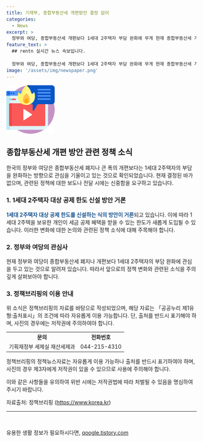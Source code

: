 ```yaml
---
title: 기재부, 종합부동산세 개편방안 결정 없어
categories:
  - News
excerpt: >
  정부와 여당, 종합부동산세 개편보다 1세대 2주택자 부담 완화에 무게 현재 종합부동산세 개편방안 결정 없음에 유의. (출처: 정책브리핑 www.korea.kr)
feature_text: >
  ## rentn 실시간 뉴스 속보입니다.

  정부와 여당, 종합부동산세 개편보다 1세대 2주택자 부담 완화에 무게 현재 종합부동산세 개편방안 결정 없음에 유의. (출처: 정책브리핑 www.korea.kr)
image: '/assets/img/newspaper.png'
---
```


<p><img src="/assets/img/news.png" alt="rentncar 속보" /></p>

<h2 data-ke-size="size26">종합부동산세 개편 방안 관련 정책 소식</h2>

<p data-ke-size="size16">한국의 정부와 여당은 종합부동산세 폐지나 큰 폭의 개편보다는 1세대 2주택자의 부담을 완화하는 방향으로 관심을 기울이고 있는 것으로 확인되었습니다. 현재 결정된 바가 없으며, 관련된 정책에 대한 보도나 전달 시에는 신중함을 요구하고 있습니다. </p>

<h3>1. 1세대 2주택자 대상 공제 한도 신설 방안 거론</h3>

<p data-ke-size="size16"><b><span style="color: #1a5490;">1세대 2주택자 대상 공제 한도를 신설하는 식의 방안이 거론</span></b>되고 있습니다. 이에 따라 1세대 2주택을 보유한 개인이 세금 공제 혜택을 받을 수 있는 한도가 새롭게 도입될 수 있습니다. 이러한 변화에 대한 논의와 관련된 정책 소식에 대해 주목해야 합니다. </p>

<h3>2. 정부와 여당의 관심사</h3>

<p data-ke-size="size16">현재 정부와 여당이 종합부동산세 폐지나 개편보다 1세대 2주택자의 부담 완화에 관심을 두고 있는 것으로 알려져 있습니다. 따라서 앞으로의 정책 변화와 관련된 소식을 주의깊게 살펴보아야 합니다. </p>

<h3>3. 정책브리핑의 이용 안내</h3>

<p data-ke-size="size16">위 소식은 정책브리핑의 자료를 바탕으로 작성되었으며, 해당 자료는 「공공누리 제1유형:출처표시」의 조건에 따라 자유롭게 이용 가능합니다. 단, 출처를 반드시 표기해야 하며, 사진의 경우에는 저작권에 주의하여야 합니다. </p>

<table>
    <tbody>
        <tr>
            <td style="text-align: center; height: 17px;"><b>문의</b></td>
            <td style="text-align: center; height: 17px;"><b>전화번호</b></td>
        </tr>
        <tr>
            <td style="text-align: center; height: 17px;">기획재정부 세제실 재산세제과</td>
            <td style="text-align: center; height: 17px;">044-215-4310</td>
        </tr>
    </tbody>
</table>

<p data-ke-size="size16">정책브리핑의 정책뉴스자료는 자유롭게 이용 가능하나 출처를 반드시 표기하여야 하며, 사진의 경우 제3자에게 저작권이 있을 수 있으므로 사용에 주의해야 합니다. </p>

<p data-ke-size="size16">이와 같은 사항들을 유의하여 위반 시에는 저작권법에 따라 처벌될 수 있음을 명심하여 주시기 바랍니다. </p>

<p data-ke-size="size16">자료출처: 정책브리핑  (<a href="https://https://www.korea.kr">https://www.korea.kr</a>)</p>

<hr>

<p data-ke-size="size16">&nbsp;</p>
유용한 생활 정보가 필요하시다면, <a href="https://qoogle.tistory.com" rel="dofollow">qoogle.tistory.com</a>



